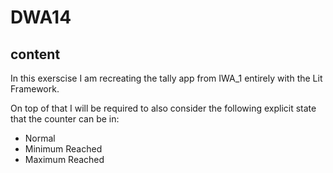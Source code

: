 # DWA14
## content

In this exerscise I am recreating the tally app from IWA_1 entirely with the Lit Framework.

On top of that I will be required to also consider the following explicit state that the counter can be in:

- Normal
- Minimum Reached
- Maximum Reached